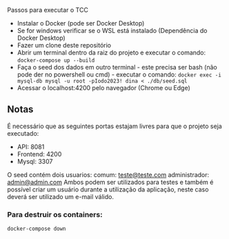 Passos para executar o TCC

* Instalar o Docker (pode ser Docker Desktop)
* Se for windows verificar se o WSL está instalado (Dependência do Docker Desktop)
* Fazer um clone deste repositório
* Abrir um terminal dentro da raiz do projeto e executar o comando: 
`docker-compose up --build`
* Faça o seed dos dados em outro terminal - este precisa ser bash (não pode der no powershell ou cmd) - executar o comando:
`docker exec -i mysql-db mysql -u root -pIodo2023! dina < ./db/seed.sql`
* Acessar o localhost:4200 pelo navegador (Chrome ou Edge)

## Notas

É necessário que as seguintes portas estajam livres para que o projeto seja executado:

* API: 8081
* Frontend: 4200
* Mysql: 3307

O seed contém dois usuarios:
comum: teste@teste.com
administrador: admin@admin.com
Ambos podem ser utilizados para testes e também é possível criar um usuário durante a utilização da aplicação, neste caso deverá ser utilizado um e-mail válido.

### Para destruir os containers:

`docker-compose down`
